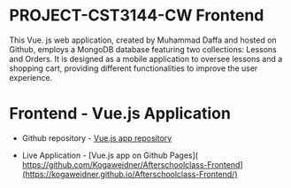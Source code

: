 # PROJECT-CST3144-CW Frontend

This Vue. js web application, created by Muhammad Daffa and hosted on Github, employs a MongoDB database featuring two collections: Lessons and Orders. It is designed as a mobile application to oversee lessons and a shopping cart, providing different functionalities to improve the user experience.


# Frontend - Vue.js Application

- Github repository - [Vue.js app repository]( https://github.com/Kogaweidner/Afterschoolclass-Frontend)

- Live Application - [Vue.js app on Github Pages]( https://github.com/Kogaweidner/Afterschoolclass-Frontend](https://kogaweidner.github.io/Afterschoolclass-Frontend/)
